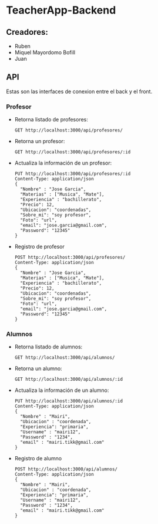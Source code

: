 # TeacherApp-Backend

## Creadores:

- Ruben
- Miquel Mayordomo Bofill
- Juan


## API

Estas son las interfaces de conexion entre el back y el front.

### Profesor

- Retorna listado de profesores:

      GET http://localhost:3000/api/profesores/ 

-  Retorna un profesor:

       GET http://localhost:3000/api/profesores/:id

- Actualiza la información de un profesor:

      PUT http://localhost:3000/api/profesores/:id
      Content-Type: application/json
      {
        "Nombre" : "Jose Garcia",
        "Materias" : ["Musica", "Mate"],
        "Experiencia" : "bachillerato",
        "Precio": 12,
        "Ubicacion": "coordenadas",
        "Sobre_mi": "soy profesor",
        "Foto": "url",
        "email": "jose.garcia@gmail.com",
        "Password": "12345"
      }
  
- Registro de profesor

      POST http://localhost:3000/api/profesores/ 
      Content-Type: application/json
      {
        "Nombre" : "Jose Garcia",
        "Materias" : ["Musica", "Mate"],
        "Experiencia" : "bachillerato",
        "Precio": 12,
        "Ubicacion": "coordenadas",
        "Sobre_mi": "soy profesor",
        "Foto": "url",
        "email": "jose.garcia@gmail.com",
        "Password": "12345"
      }

### Alumnos

- Retorna listado de alumnos:

      GET http://localhost:3000/api/alumnos/ 

-  Retorna un alumno:

       GET http://localhost:3000/api/alumnos/:id

- Actualiza la información de un alumno:

      PUT http://localhost:3000/api/alumnos/:id
      Content-Type: application/json
      {
        "Nombre" : "Mairi",
        "Ubicacion" : "coordenada",
        "Experiencia": "primaria", 
        "Username" : "mairi12",
        "Password" : "1234",
        "email" : "mairi.tikk@gmail.com"
      }
  
- Registro de alumno

      POST http://localhost:3000/api/alumnos/ 
      Content-Type: application/json
      {
        "Nombre" : "Mairi",
        "Ubicacion" : "coordenada",
        "Experiencia": "primaria", 
        "Username" : "mairi12",
        "Password" : "1234",
        "email" : "mairi.tikk@gmail.com"
      }
